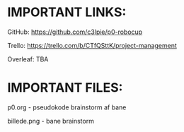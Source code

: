 # IMPORTANT LINKS:
GitHub: https://github.com/c3lpie/p0-robocup

Trello: https://trello.com/b/CTfQSttK/project-management

Overleaf: TBA

# IMPORTANT FILES:
p0.org - pseudokode brainstorm af bane

billede.png - bane brainstorm
